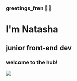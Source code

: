 ### greetings_fren 👋🏽

<!--
**codexnatasharenee/codexnatasharenee** is a ✨ _special_ ✨ repository because its `README.md` (this file) appears on your GitHub profile.

- 🔭 I’m currently working on <b>my portfolio</b>
- 🌱 I’m currently learning <b>Javascript fundamentals</b>
- 💬 Ask me about ...
- 📫 How to reach me: ...
- 😄 Pronouns: ...
- ⚡ Fun fact: ...
Here are some ideas to get you started:-->

<h1>I'm Natasha </h1>
<h2>junior front-end dev</h2>
<h3>welcome to the hub!</h3>

<html>
 
<body>
  <img src="https://content.codecademy.com/articles/github-pages-via-web-app/happy-ice-cream.gif"/>
</body>
 
</html>

